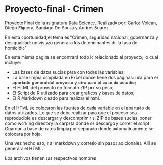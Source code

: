 # Proyecto-final - Crimen
Proyecto Final de la asignatura Data Science. Realizado por: Carlos Volcan, Diego Figuera, Santiago De Sousa y Andres Suarez

En esta oportunidad, el tema es "Crimen, seguridad nacional, gobernanza y desigualdad: un vistazo general a los determinantes de la tasa de homicidio"

En esta misma pagina se encontrará todo lo relacionado al proyecto, lo cual incluye:
- Las bases de datos sucias para con todas las variables;
- La base limpia compilada en Excel donde tiene dos páginas: una para el apartado general del proyecto y otra para el caso de estudio;
- El HTML del proyecto en formato ZIP por su peso;
- El Script de R utilizado para crear graficos y bases de datos;
- El R Markdown creado para realizar el html.

En el HTML se colocaron las fuentes de cada variable en el apartado de datos utilizados. Lo que se debe realizar para que el proceso sea reproducible es descargar y descomprimir el ZIP de bases sucias, poner como working directory la carpeta donde se descargó y correr el script. Guardar la base de datos limpia por separado donde automaticamente se colocara por hoja.

Una vez hecho eso, ir al markdown y correrlo sin pasos adicionales. Allí se generara el HTML.

Los archivos tienen sus respectivos nombres
